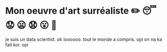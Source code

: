 # Mon oeuvre d'art surréaliste :pencil2:  :sleeping:	 :worried:	 :frowning: :anguished:	 :open_mouth:	 :grimacing: 

je suis un data scientist. ok loooooo. tout le monde a compris. opi on na ka fait koi. opi
